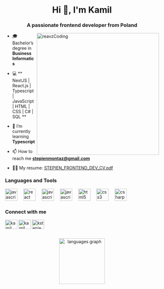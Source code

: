 <h1 align="center">Hi 👋, I'm Kamil</h1>
<h3 align="center">A passionate frontend developer from Poland</h3>  
<img align="right" alt="reavzCoding" width="400" src="https://thealiraza.com/wp-content/uploads/2023/11/Ali-Raza2-export.gif">

- 🎓 Bachelor’s degree in **Business Informatics**

- 💻  **  NextJS | React.js | Typescript | JavaScript | HTML | CSS | C# | SQL **

- 🌱 I’m currently learning **Typescript**

- 📫 How to reach me **stepienmontaz@gmail.com**

- 🧑‍💼 My resume: [STEPIEN_FRONTEND_DEV_CV.pdf](https://github.com/user-attachments/files/20651811/STEPIEN_FRONTEND_DEV_CV.pdf)


<h3 align="left">Languages and Tools</h3>
<div align="left">
  <img src= "https://cdn.jsdelivr.net/gh/devicons/devicon/icons/nextjs/nextjs-original.svg" height="40" alt="javascript logo"/>
  <img width="12"/>
  <img src="https://cdn.jsdelivr.net/gh/devicons/devicon/icons/react/react-original.svg" height="40" alt="react logo"  />
  <img width="12" />
  <img src="https://cdn.jsdelivr.net/gh/devicons/devicon/icons/typescript/typescript-original.svg" height="40" alt="javascript logo"  />
  <img width="12" />
  <img src="https://cdn.jsdelivr.net/gh/devicons/devicon/icons/javascript/javascript-original.svg" height="40" alt="javascript logo"  />
  <img width="12" />
  <img src="https://cdn.jsdelivr.net/gh/devicons/devicon/icons/html5/html5-original.svg" height="40" alt="html5 logo"  />
  <img width="12" />
  <img src="https://cdn.jsdelivr.net/gh/devicons/devicon/icons/css3/css3-original.svg" height="40" alt="css3 logo"  />
  <img width="12" />
  <img src="https://cdn.jsdelivr.net/gh/devicons/devicon/icons/csharp/csharp-original.svg" height="40" alt="csharp logo"  />

</div>
<h3 align="left">Connect with me</h3>
<p align="left">
<a href="https://linkedin.com/in/kstepien7/" target="blank"><img align="center" src="https://raw.githubusercontent.com/rahuldkjain/github-profile-readme-generator/master/src/images/icons/Social/linked-in-alt.svg" alt="kamil stępień" height="30" width="40" /></a>
<a href="https://fb.com/kstepien7/" target="blank"><img align="center" src="https://raw.githubusercontent.com/rahuldkjain/github-profile-readme-generator/master/src/images/icons/Social/facebook.svg" alt="kamil stępień" height="30" width="40" /></a>
<a href="https://instagram.com/kstepien7" target="blank"><img align="center" src="https://raw.githubusercontent.com/rahuldkjain/github-profile-readme-generator/master/src/images/icons/Social/instagram.svg" alt="kstepien7" height="30" width="40" /></a>
</p>


<br clear="both">

<div align="center">
  <img src="https://github-readme-stats.vercel.app/api/top-langs?username=reavz7&locale=en&hide_title=false&layout=compact&card_width=320&langs_count=4&theme=react&hide_border=true&order=2" height="150" alt="languages graph"  />
</div>

###

###

###





###


###
